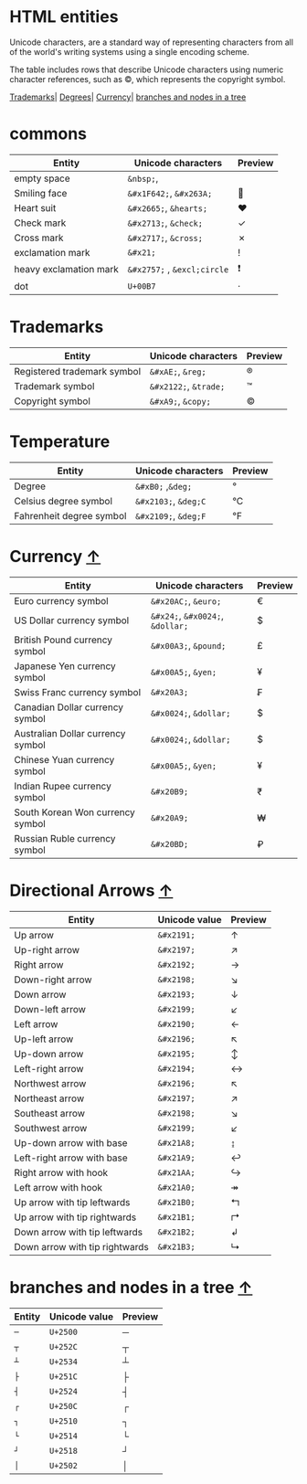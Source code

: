 <h1>HTML entities</h1>

Unicode characters, are a standard way of representing characters from all of the world's writing systems using a single encoding scheme.

The table includes rows that describe Unicode characters using numeric character references, such as &#xA9;, which represents the copyright symbol.

[Trademarks](#trademarks)| [Degrees](#degrees)| [Currency](#currency-↑)| [branches and nodes in a tree](#branches-and-nodes-in-a-tree-↑)

# commons
| Entity                 | Unicode characters          | Preview |
| ---------------------- | --------------------------- | ------- |
| empty space            | `&nbsp;`,                   |         |
| Smiling face           | `&#x1F642;`, `&#x263A;`     | 🙂       |
| Heart suit             | `&#x2665;`, `&hearts;`      | ♥       |
| Check mark             | `&#x2713;`, `&check;`       | ✓       |
| Cross mark             | `&#x2717;`, `&cross;`       | ✗       |
| exclamation mark       | `&#x21;`                    | !       |
| heavy exclamation mark | `&#x2757;` , `&excl;circle` | ❗       |
| dot                    | `U+00B7`                    | ·       |

# Trademarks 
| Entity                      | Unicode characters    | Preview |
| --------------------------- | --------------------- | ------- |
| Registered trademark symbol | `&#xAE;`, `&reg;`     | ®       |
| Trademark symbol            | `&#x2122;`, `&trade;` | ™       |
| Copyright symbol            | `&#xA9;`, `&copy;`    | ©       |

# Temperature 
| Entity                   | Unicode characters   | Preview |
| ------------------------ | -------------------- | ------- |
| Degree                   | `&#xB0;` ,`&deg;`    | °       |
| Celsius degree symbol    | `&#x2103;`, `&deg;C` | °C      |
| Fahrenheit degree symbol | `&#x2109;`, `&deg;F` | °F      |

# Currency <a href="#top" class="right">↑</a>
| Entity                            | Unicode characters               | Preview |
| --------------------------------- | -------------------------------- | ------- |
| Euro currency symbol              | `&#x20AC;`, `&euro;`             | €       |
| US Dollar currency symbol         | `&#x24;`, `&#x0024;`, `&dollar;` | $       |
| British Pound currency symbol     | `&#x00A3;`, `&pound;`            | £       |
| Japanese Yen currency symbol      | `&#x00A5;`, `&yen;`              | ¥       |
| Swiss Franc currency symbol       | `&#x20A3;`                       | ₣       |
| Canadian Dollar currency symbol   | `&#x0024;`, `&dollar;`           | $       |
| Australian Dollar currency symbol | `&#x0024;`, `&dollar;`           | $       |
| Chinese Yuan currency symbol      | `&#x00A5;`, `&yen;`              | ¥       |
| Indian Rupee currency symbol      | `&#x20B9;`                       | ₹       |
| South Korean Won currency symbol  | `&#x20A9;`                       | ₩       |
| Russian Ruble currency symbol     | `&#x20BD;`                       | ₽       |

# Directional Arrows <a href="#top" class="right">↑</a>
| Entity                         | Unicode value | Preview |
| ------------------------------ | ------------- | ------- |
| Up arrow                       | `&#x2191;`    | ↑       |
| Up-right arrow                 | `&#x2197;`    | ↗       |
| Right arrow                    | `&#x2192;`    | →       |
| Down-right arrow               | `&#x2198;`    | ↘       |
| Down arrow                     | `&#x2193;`    | ↓       |
| Down-left arrow                | `&#x2199;`    | ↙       |
| Left arrow                     | `&#x2190;`    | ←       |
| Up-left arrow                  | `&#x2196;`    | ↖       |
| Up-down arrow                  | `&#x2195;`    | ↕       |
| Left-right arrow               | `&#x2194;`    | ↔       |
| Northwest arrow                | `&#x2196;`    | ↖       |
| Northeast arrow                | `&#x2197;`    | ↗       |
| Southeast arrow                | `&#x2198;`    | ↘       |
| Southwest arrow                | `&#x2199;`    | ↙       |
| Up-down arrow with base        | `&#x21A8;`    | ↨       |
| Left-right arrow with base     | `&#x21A9;`    | ↩       |
| Right arrow with hook          | `&#x21AA;`    | ↪       |
| Left arrow with hook           | `&#x21A0;`    | ↠       |
| Up arrow with tip leftwards    | `&#x21B0;`    | ↰       |
| Up arrow with tip rightwards   | `&#x21B1;`    | ↱       |
| Down arrow with tip leftwards  | `&#x21B2;`    | ↲       |
| Down arrow with tip rightwards | `&#x21B3;`    | ↳       |

# branches and nodes in a tree <a href="#top" class="right">↑</a>
| Entity | Unicode value | Preview |
| ------ | ------------- | ------- |
| `─`    | `U+2500`      | ─       |
| `┬`    | `U+252C`      | ┬       |
| `┴`    | `U+2534`      | ┴       |
| `├`    | `U+251C`      | ├       |
| `┤`    | `U+2524`      | ┤       |
| `┌`    | `U+250C`      | ┌       |
| `┐`    | `U+2510`      | ┐       |
| `└`    | `U+2514`      | └       |
| `┘`    | `U+2518`      | ┘       |
| `│`    | `U+2502`      | │       |